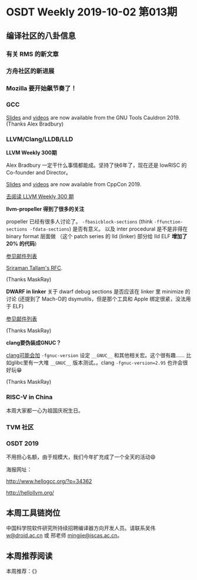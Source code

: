 # OSDT Weekly 2019-10-02 第013期

## 编译社区的八卦信息

### 有关 RMS 的新文章

### 方舟社区的新进展

### Mozilla 要开始飙节奏了！

### GCC

[Slides](https://gcc.gnu.org/wiki/cauldron2019#Abstracts) and
[videos](https://www.youtube.com/playlist?list=PL_GiHdX17Wtx2Bu1O_bREetZZv4moIaRi)
are now available from the GNU Tools Cauldron 2019. (Thanks Alex Bradbury)

### LLVM/Clang/LLDB/LLD

**LLVM Weekly 300期**

Alex Bradbury 一定干什么事情都能成。坚持了快6年了，现在还是 lowRISC 的 Co-founder and Director。

[Slides](https://github.com/CppCon/CppCon2019) and
[videos](https://www.youtube.com/playlist?list=PLHTh1InhhwT6KhvViwRiTR7I5s09dLCSw)
are now available from CppCon 2019.



[去阅读 LLVM Weekly 300 期](http://llvmweekly.org/issue/300)

**llvm-propeller 得到了很多的关注**

propeller 已经有很多人讨论了。 `-fbasicblock-sections` (think `-ffunction-sections -fdata-sections`) 是否有意义。
以及 inter procedural 是不是非得在 binary format 层面做 （这个 patch series 的 lld (linker) 部分给 lld ELF **增加了 20% 的代码**)

[参见邮件列表](http://lists.llvm.org/pipermail/llvm-dev/2019-September/)

[Sriraman Tallam's RFC](http://lists.llvm.org/pipermail/llvm-dev/2019-September/135393.html).

(Thanks MaskRay)

**DWARF in linker**
关于 dwarf debug sections 是否应该在 linker 里 minimize 的讨论 (还提到了 Mach-O的 dsymutils，但是那个工具和 Apple 绑定很紧，没法用于 ELF)

[参见邮件列表](https://lists.llvm.org/pipermail/llvm-dev/2019-September/135411.html)

(Thanks MaskRay)

**clang要伪装成GNUC？**

[clang可能会加](http://lists.llvm.org/pipermail/cfe-dev/2019-September/063403.html) `-fgnuc-version` 设定 `__GNUC__` 和其他相关宏。这个很有趣…… 比如glibc里有一大堆 `__GNUC__` 版本测试。。clang `-fgnuc-version=2.95` 也许会很好玩😁

(Thanks MaskRay)

### RISC-V in China

本周大家都一心为祖国庆祝生日。

### TVM 社区

### OSDT 2019

不用担心名额，由于规模大，我们今年扩充成了一个全天的活动😄

海报网址：

http://www.hellogcc.org/?p=34362

http://hellollvm.org/

## 本周工具链岗位

中国科学院软件研究所持续招聘编译器方向开发人员。请联系吴伟 w@droid.ac.cn 或 邢老师 mingjie@iscas.ac.cn。

## 本周推荐阅读

本周推荐：《》
